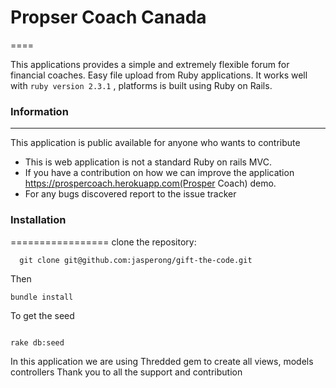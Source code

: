 # Propser Coach Canada
====

This applications provides a simple and extremely flexible forum for financial coaches. Easy file upload from Ruby applications. It works well with ```ruby version 2.3.1``` , platforms is built using Ruby on Rails.

### Information
-------------------
This application is public available for anyone who wants to contribute
  * This is web application is not a standard Ruby on rails MVC.
  * If you have a contribution on how we can improve the application https://prospercoach.herokuapp.com(Prosper Coach) demo.
  * For any bugs discovered report to the issue tracker

### Installation
=================
clone the repository:
  ```GIT
    git clone git@github.com:jasperong/gift-the-code.git
  ```

Then

```GIT
bundle install

```

To get the seed

```GIT

rake db:seed

```
In this application we are using Thredded gem to create all views, models controllers
Thank you to all the support and contribution
